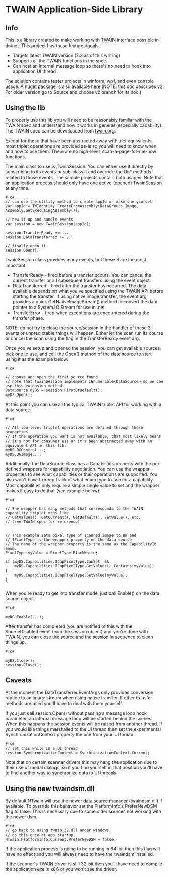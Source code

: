 TWAIN Application-Side Library
==============================

Info
--------------------------------------
This is a library created to make working with [TWAIN](http://twain.org/) interface possible in dotnet. 
This project has these features/goals:

* Targets latest TWAIN version (2.3 as of this writing)
* Supports all the TWAIN functions in the spec.
* Can host an internal message loop so there's no need to hook into application UI thread.
 
The solution contains tester projects in winform, wpf, and even console usage. 
A nuget package is also [available here](https://www.nuget.org/packages/ntwain) 
(NOTE: this doc describes v3. For older version go to Source and choose v2 branch for its doc.)

Using the lib
--------------------------------------
To properly use this lib you will need to be reasonably familiar with the TWAIN spec
and understand how it works in general (especially capability). 
The TWAIN spec can be downloaded from [twain.org](http://twain.org/). 

Except for those that have been abstracted away with .net equivalents, most triplet operations are 
provided as-is so you will need to know when and how to use them. 
There are no high-level, scan-a-page-for-me-now functions.

The main class to use is TwainSession. You can either use it directly by subscribing
to its events or sub-class it and override the On* methods related to those events.
The sample projects contain both usages. Note that an application process should only
have one active (opened) TwainSession at any time.

```
#!c#
// can use the utility method to create appId or make one yourself
var appId = TWIdentity.CreateFromAssembly(DataGroups.Image, Assembly.GetExecutingAssembly());

// new it up and handle events
var session = new TwainSession(appId);

session.TransferReady += ...
session.DataTransferred += ...

// finally open it
session.Open();

```

TwainSession class provides many events, but these 3 are the most important

* TransferReady - fired before a transfer occurs. You can cancel the current transfer 
or all subsequent transfers using the event object.
* DataTransferred - fired after the transfer has occurred. The data available depends on 
what you've specified using the TWAIN API before starting the transfer. If using native image transfer, the event arg provides a quick GetNativeImageStream() method to convert the
data pointer to a System.IO.Stream for use in .net.
* TransferError - fired when exceptions are encountered during the transfer phase. 

NOTE: do not try to close the source/session in the handler of these 3 events or 
unpredictable things will happen. Either let the scan run its course or cancel the scan using the flag 
in the TransferReady event arg.

Once you've setup and opened the session, you can get available sources, pick one to use,
and call the Open() method of the data source to start using it as the example below:


```
#!c#

// choose and open the first source found
// note that TwainSession implements IEnumerable<DataSource> so we can use this extension method.
DataSource myDS = session.FirstOrDefault();
myDS.Open();

```

At this point you can use all the typical TWAIN triplet API for working with a data source.


```
#!c#

// All low-level triplet operations are defined through these properties.
// If the operation you want is not available, that most likely means 
// it's not for consumer use or it's been abstracted away with an equivalent API in this lib.
myDS.DGControl...;
myDS.DGImage...;

```

Additionally, the DataSource class has a Capabilities property with the pre-defined wrappers for capability negotiation. You can use the wrapper properties to see what capabilities or their operations are supported. You also won't have to keep track of what enum type to use for a capability. Most capabilities only require a simple single value to set
and the wrapper makes it easy to do that (see example below):


```
#!c#

// The wrapper has many methods that corresponds to the TWAIN capability triplet msgs like
// GetValues(), GetCurrent(), GetDefault(), SetValue(), etc.
// (see TWAIN spec for reference)


// This example sets pixel type of scanned image to BW and
// IPixelType is the wrapper property on the data source.
// The name of the wrapper property is the same as the CapabilityId enum.
PixelType myValue = PixelType.BlackWhite; 

if (myDS.Capabilities.ICapPixelType.CanSet  &&
    myDS.Capabilities.ICapPixelType.GetValues().Contains(myValue))
{
    myDS.Capabilities.ICapPixelType.SetValue(myValue);
}


```


When you're ready to get into transfer mode, just call Enable() on the data source object.

```
#!c#

myDS.Enable(...);

```

After transfer has completed (you are notified of this with the SourceDisabled event from the session object) and you're done with TWAIN, you can close the source and the session in sequence to clean things up.

```
#!c#

myDS.Close();
session.Close();

```


Caveats
--------------------------------------
At the moment the DataTransferredEventArgs only provides conversion routine to 
an image stream when using native transfer.
If other transfer methods are used you'll have to deal with them yourself.

If you just call session.Open() without passing a message loop hook parameter, an 
internal message loop will be started behind the scenes. When this happens the session events will be raised from another thread. 
If you would like things marshalled to the UI thread then set the experimental SynchronizationContext property the one from your UI thread. 

```
#!c#
// set this while in a UI thread
session.SynchronizationContext = SynchronizationContext.Current;

```
Note that on certain scanner drivers this may hang the 
application due to their use of modal dialogs, so if you find yourself in that position 
you'll have to find another way to synchronize data to UI threads. 


Using the new twaindsm.dll
--------------------------------------
By default NTwain will use the newer [data source manager](http://sourceforge.net/projects/twain-dsm/files/TWAIN%20DSM%202%20Win/)
(twaindsm.dll) if available. To override this behavior
set the PlatformInfo's PreferNewDSM flag to false. This is necessary due to some older sources not working with the newer dsm.

```
#!c#
// go back to using twain_32.dll under windows,
// do this once at app startup.
NTwain.PlatformInfo.Current.PreferNewDSM = false;

```


If the application process is going to be running in 64-bit then this flag will have no effect and you will 
always need to have the twaindsm installed. 

If the scanner's TWAIN driver is still 32-bit then you'll have need to compile the application exe in x86 or you won't see the driver.